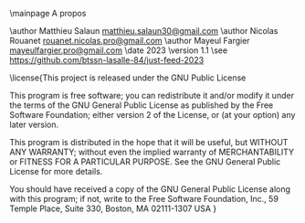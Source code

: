 \mainpage A propos

\author Matthieu Salaun <matthieu.salaun30@gmail.com>
\author Nicolas Rouanet <rouanet.nicolas.pro@gmail.com>
\author Mayeul Fargier <mayeulfargier.pro@gmail.com>
\date 2023
\version 1.1
\see https://github.com/btssn-lasalle-84/just-feed-2023


\license{This project is released under the GNU Public License

This program is free software; you can redistribute it and/or modify
it under the terms of the GNU General Public License as published by
the Free Software Foundation; either version 2 of the License, or
(at your option) any later version.

This program is distributed in the hope that it will be useful,
but WITHOUT ANY WARRANTY; without even the implied warranty of
MERCHANTABILITY or FITNESS FOR A PARTICULAR PURPOSE. See the
GNU General Public License for more details.

You should have received a copy of the GNU General Public License
along with this program; if not, write to the Free Software
Foundation, Inc., 59 Temple Place, Suite 330, Boston, MA 02111-1307 USA
}
